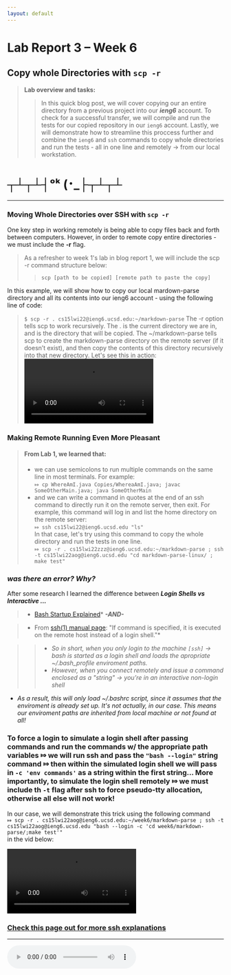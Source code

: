 ```yaml
---
layout: default
---
```


# Lab Report 3 – Week 6
## Copy whole Directories with `scp -r`

> **Lab overview and tasks:**
>>In this quick blog post, we will cover copying our an entire directory from a previous project into our ***ieng6*** account. To check for a successful transfer, we will compile and run the tests for our copied repository in our `ieng6` account. Lastly, we will demonstrate how to streamline this proccess further and combine the `ieng6` and `ssh` commands to copy whole directories and run the tests - all in one line and remotely -> from our local workstation.

# ┬┴┬┴┤ᵒᵏ (･_├┬┴┬┴
***

### Moving Whole Directories over SSH with `scp -r`
One key step in working remotely is being able to copy files back and forth between computers. However, in order to remote copy entire directories - we must include the **-r** flag. 
> As a refresher to week 1's lab in blog report 1, we will include the scp -r command structure below:
>> `scp [path to be copied] [remote path to paste the copy] `


In this example, we will show how to copy our local mardown-parse directory and all its contents into our ieng6 account - using the following line of code:
> `$ scp -r . cs15lwi22@ieng6.ucsd.edu:~/markdown-parse`
The -r option tells scp to work recursively. The . is the current directory we are in, and is the directory that will be copied. The ~/markdown-parse tells scp to create the markdown-parse directory on the remote server (if it doesn’t exist), and then copy the contents of this directory recursively into that new directory.
Let's see this in action:
<video src="assets\images\week6-report3-vid_A.mp4" controls="controls" style="max-width: 1000px;"></video>

### Making Remote Running Even More Pleasant
>#### From Lab 1, we learned that:
>* we can use semicolons to run multiple commands on the same line in most terminals. For example: <br>`⤇ cp WhereAmI.java Copies/WhereaAmI.java; javac SomeOtherMain.java; java SomeOtherMain`
>* and we can write a command in quotes at the end of an ssh command to directly run it on the remote server, then exit. For example, this command will log in and list the home directory on the remote server: <br>`⤇ ssh cs15lwi22@ieng6.ucsd.edu "ls"`<br>
In that case, let's try using this command to copy the whole directory and run the tests in one line. <br>
`⤇ scp -r . cs15lwi22zzz@ieng6.ucsd.edu:~/markdown-parse ; ssh -t cs15lwi22aog@ieng6.ucsd.edu "cd markdown-parse-linux/ ; make test"`

### *was there an error? Why?*

After some research I learned the difference between ***Login Shells vs Interactive ...***
>* [Bash Startup Explained](https://zwischenzugs.com/2019/02/27/bash-startup-explained/)* ***-AND-***

>* From [ssh(1) manual page](https://linux.die.net/man/1/ssh): "If command is specified, it is executed on the remote host instead of a login shell."* 

>>* *So in short, when you only login to the machine `[ssh]` -> bash is started as a login shell and loads the apropriate ~/.bash_profile enviroment paths.*
>>* *However, when you connect remotely and issue a command enclosed as a "string" -> you’re in an interactive non-login shell* 
 * *As a result, this will only load ~/.bashrc script, since it assumes that the enviroment is already set up. It's not actually, in our case. This means our enviroment paths are inherited from local machine or not found at all!*

### To force a login to simulate a login shell after passing commands and run the commands w/ the appropriate path variables ⤇ we will run **ssh** and pass the `"bash --login"` string command ⤇ then within the simulated login shell we will pass in `-c 'env commands'` as a string within the first string... More importantly, to simulate the login shell remotely ⤇ we must include th `-t` flag after **ssh** to force pseudo-tty allocation, otherwise all else will not work!

In our case, we will demonstrate this trick using the following command <br>```⤇ scp -r . cs15lwi22aog@ieng6.ucsd.edu:~/week6/markdown-parse ; ssh -t cs15lwi22aog@ieng6.ucsd.edu "bash --login -c 'cd week6/markdown-parse/;make test'"```<br>in the vid below:

<video src="assets\images\week6-report3-vid_B.mp4" controls="controls" style="max-width: 1000px;"></video>

### [Check this page out for more ssh explanations](https://explainshell.com/explain?cmd=ssh+-t+my_host+my_command)



***
<audio preload="metadata" controls loop autoplay>
  <source src="assets\images\Tower of Lahja - Ninja Gaiden II_ The Dark Sword of Chaos (128 kbps).mp3" type="audio/mpeg">
Your browser does not support the audio element.
</audio>